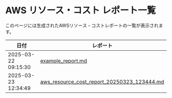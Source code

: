 # AWS リソース・コスト レポート一覧

このページには生成されたAWSリソース・コストレポートの一覧が表示されます。

| 日付 | レポート |
| ---- | ------ |
| 2025-03-22 09:15:30 | [example_report.md](./example_report.md) |
| 2025-03-23 12:34:49 | [aws_resource_cost_report_20250323_123444.md](./aws_resource_cost_report_20250323_123444.md) |
